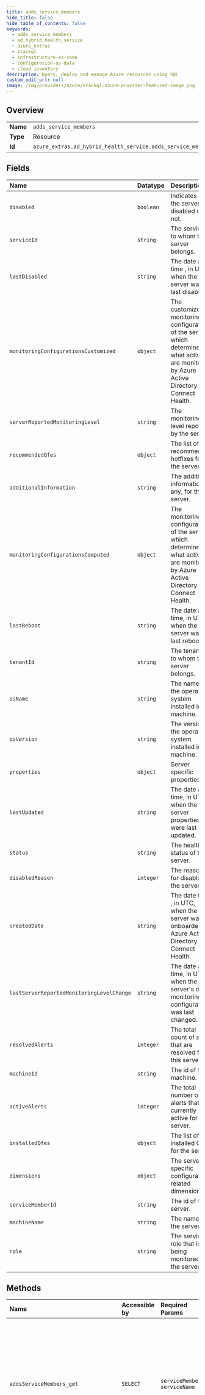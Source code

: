 ```yaml
---
title: adds_service_members
hide_title: false
hide_table_of_contents: false
keywords:
  - adds_service_members
  - ad_hybrid_health_service
  - azure_extras    
  - stackql
  - infrastructure-as-code
  - configuration-as-data
  - cloud inventory
description: Query, deploy and manage Azure resources using SQL
custom_edit_url: null
image: /img/providers/azure/stackql-azure-provider-featured-image.png
---
```

  
    

## Overview
<table><tbody>
<tr><td><b>Name</b></td><td><code>adds_service_members</code></td></tr>
<tr><td><b>Type</b></td><td>Resource</td></tr>
<tr><td><b>Id</b></td><td><code>azure_extras.ad_hybrid_health_service.adds_service_members</code></td></tr>
</tbody></table>

## Fields
| Name | Datatype | Description |
|:-----|:---------|:------------|
| `disabled` | `boolean` | Indicates if the server is disabled or not.  |
| `serviceId` | `string` | The service id to whom this server belongs. |
| `lastDisabled` | `string` | The date and time , in UTC, when the server was last disabled. |
| `monitoringConfigurationsCustomized` | `object` | The customized monitoring configuration of the server which determines what activities are monitored by Azure Active Directory Connect Health. |
| `serverReportedMonitoringLevel` | `string` | The monitoring level reported by the server. |
| `recommendedQfes` | `object` | The list of recommended hotfixes for the server. |
| `additionalInformation` | `string` | The additional information, if any, for the server. |
| `monitoringConfigurationsComputed` | `object` | The monitoring configuration of the server which determines what activities are monitored by Azure Active Directory Connect Health. |
| `lastReboot` | `string` | The date and time, in UTC, when the server was last rebooted. |
| `tenantId` | `string` | The tenant id to whom this server belongs. |
| `osName` | `string` | The name of the operating system installed in the machine. |
| `osVersion` | `string` | The version of the operating system installed in the machine. |
| `properties` | `object` | Server specific properties. |
| `lastUpdated` | `string` | The date and time, in UTC, when the server properties were last updated. |
| `status` | `string` | The health status of the server. |
| `disabledReason` | `integer` | The reason for disabling the server. |
| `createdDate` | `string` | The date time , in UTC, when the server was onboarded to Azure Active Directory Connect Health. |
| `lastServerReportedMonitoringLevelChange` | `string` | The date and time, in UTC, when the server's data monitoring configuration was last changed. |
| `resolvedAlerts` | `integer` | The total count of alerts that are resolved for this server. |
| `machineId` | `string` | The id of the machine. |
| `activeAlerts` | `integer` | The total number of alerts that are currently active for the server. |
| `installedQfes` | `object` | The list of installed QFEs for the server. |
| `dimensions` | `object` | The server specific configuration related dimensions. |
| `serviceMemberId` | `string` | The id of the server. |
| `machineName` | `string` | The name of the server. |
| `role` | `string` | The service role that is being monitored in the server. |
## Methods
| Name | Accessible by | Required Params | Description |
|:-----|:--------------|:----------------|:------------|
| `addsServiceMembers_get` | `SELECT` | `serviceMemberId, serviceName` | Gets the details of a server, for a given Active Directory Domain Controller service, that are onboarded to Azure Active Directory Connect Health Service. |
| `addsServiceMembers_list` | `SELECT` | `serviceName` | Gets the details of the Active Directory Domain servers, for a given Active Directory Domain Service, that are onboarded to Azure Active Directory Connect Health. |
| `addsServiceMembers_delete` | `DELETE` | `serviceMemberId, serviceName` | Deletes a Active Directory Domain Controller server that has been onboarded to Azure Active Directory Connect Health Service. |
| `addsServiceMembers_listCredentials` | `EXEC` | `serviceMemberId, serviceName` | Gets the credentials of the server which is needed by the agent to connect to Azure Active Directory Connect Health Service. |
